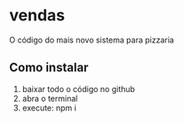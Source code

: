 # vendas

O código do mais novo sistema para pizzaria

## Como instalar

1. baixar todo o código no github
2. abra o terminal
3. execute: npm i
